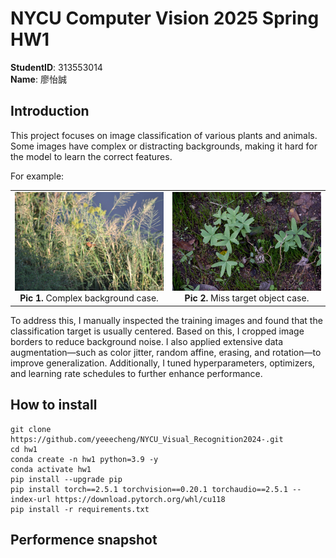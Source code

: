 # NYCU Computer Vision 2025 Spring HW1

**StudentID**: 313553014 <br>
**Name**: 廖怡誠

## Introduction

This project focuses on image classification of various plants and animals. Some images have complex or distracting backgrounds, making it hard for the model to learn the correct features.

For example:

<table>
  <tr>
    <td align="center" width="50%">
      <img src="./src/img/pic1.png" alt="Picture 1" width="100%"/><br/>
      <strong>Pic 1.</strong> Complex background case.
    </td>
    <td align="center" width="50%">
      <img src="./src/img/pic2.png" alt="Picture 2" width="100%"/><br/>
      <strong>Pic 2.</strong> Miss target object case.
    </td>
  </tr>
</table>

To address this, I manually inspected the training images and found that the classification target is usually centered. Based on this, I cropped image borders to reduce background noise. I also applied extensive data augmentation—such as color jitter, random affine, erasing, and rotation—to improve generalization. Additionally, I tuned hyperparameters, optimizers, and learning rate schedules to further enhance performance.

## How to install

```
git clone https://github.com/yeeecheng/NYCU_Visual_Recognition2024-.git
cd hw1
conda create -n hw1 python=3.9 -y
conda activate hw1
pip install --upgrade pip
pip install torch==2.5.1 torchvision==0.20.1 torchaudio==2.5.1 --index-url https://download.pytorch.org/whl/cu118
pip install -r requirements.txt
```


## Performence snapshot
